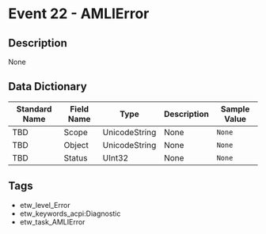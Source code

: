 # Event 22 - AMLIError

## Description
None

## Data Dictionary
|Standard Name|Field Name|Type|Description|Sample Value|
|---|---|---|---|---|
|TBD|Scope|UnicodeString|None|`None`|
|TBD|Object|UnicodeString|None|`None`|
|TBD|Status|UInt32|None|`None`|

## Tags
* etw_level_Error
* etw_keywords_acpi:Diagnostic
* etw_task_AMLIError